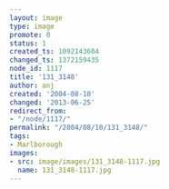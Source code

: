 ```yaml
---
layout: image
type: image
promote: 0
status: 1
created_ts: 1092143604
changed_ts: 1372159435
node_id: 1117
title: '131_3148'
author: anj
created: '2004-08-10'
changed: '2013-06-25'
redirect_from:
- "/node/1117/"
permalink: "/2004/08/10/131_3148/"
tags:
- Marlborough
images:
- src: image/images/131_3148-1117.jpg
  name: 131_3148-1117.jpg
---
```



